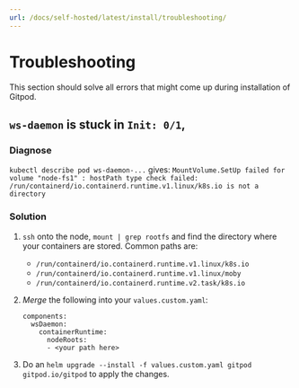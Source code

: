```yaml
---
url: /docs/self-hosted/latest/install/troubleshooting/
---
```


# Troubleshooting

This section should solve all errors that might come up during installation of Gitpod.

## `ws-daemon` is stuck in `Init: 0/1`,

### Diagnose   
`kubectl describe pod ws-daemon-...` gives:
`MountVolume.SetUp failed for volume "node-fs1" : hostPath type check failed: /run/containerd/io.containerd.runtime.v1.linux/k8s.io is not a directory`

### Solution
 1. `ssh` onto the node, `mount | grep rootfs` and find the directory where your containers are stored. Common paths are:
    - `/run/containerd/io.containerd.runtime.v1.linux/k8s.io`
    - `/run/containerd/io.containerd.runtime.v1.linux/moby`
    - `/run/containerd/io.containerd.runtime.v2.task/k8s.io`

 2. _Merge_ the following into your `values.custom.yaml`:
    ```
    components:
      wsDaemon:
        containerRuntime:
          nodeRoots:
          - <your path here>
    ```

3. Do an `helm upgrade --install -f values.custom.yaml gitpod gitpod.io/gitpod` to apply the changes.